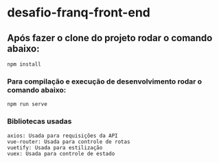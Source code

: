 # desafio-franq-front-end

## Após fazer o clone do projeto rodar o comando abaixo:
```
npm install
```

### Para compilação e execução de desenvolvimento rodar o comando abaixo:
```
npm run serve
```

### Bibliotecas usadas
```
axios: Usada para requisições da API
vue-router: Usada para controle de rotas
vuetify: Usada para estilização
vuex: Usada para controle de estado
```